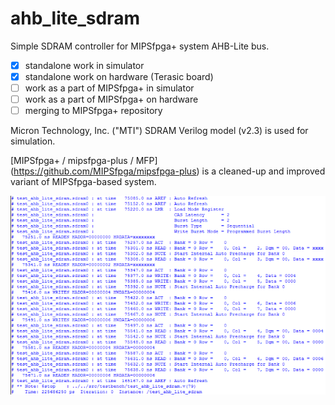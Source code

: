# ahb_lite_sdram
Simple SDRAM controller for MIPSfpga+ system AHB-Lite bus.

- [x] standalone work in simulator
- [x] standalone work on hardware (Terasic board)
- [ ] work as a part of MIPSfpga+ in simulator
- [ ] work as a part of MIPSfpga+ on hardware
- [ ] merging to MIPSfpga+ repository

Micron Technology, Inc. ("MTI") SDRAM Verilog model (v2.3) is used for simulation.

[MIPSfpga+ / mipsfpga-plus / MFP] (https://github.com/MIPSfpga/mipsfpga-plus) is a cleaned-up and improved variant of MIPSfpga-based system.

![Alt text](/readme/simulation_log.png?raw=true "log")